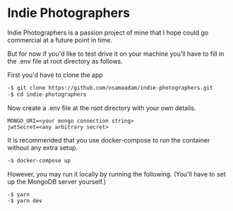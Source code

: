 # Indie Photographers

Indie Photographers is a passion project of mine that I hope could go commercial at a future point in time.

But for now if you'd like to test drive it on your machine you'll have to fill in the .env file at root directory as follows.

First you'd have to clone the app

```sh
-$ git clone https://github.com/osamaadam/indie-photographers.git
-$ cd indie-photographers
```

Now create a .env file at the root directory with your own details.

```env
MONGO_URI=<your mongo connection string>
jwtSecret=<any arbitrary secret>
```

It is recommended that you use docker-compose to run the container without any extra setup.

```sh
-$ docker-compose up
```

However, you may run it locally by running the following. (You'll have to set up the MongoDB server yourself.)

```sh
-$ yarn
-$ yarn dev
```

